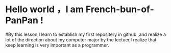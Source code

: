 # Hello world ，I am French-bun-of-PanPan !
#By this lesson,I learn to establish my first repositery in github ,and realize a lot of the direction about my computer major by the lectuer,I realize that keep learning is very important  as a programmer.
